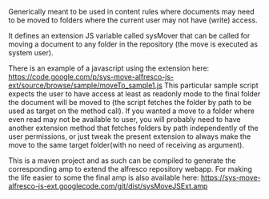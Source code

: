 Generically meant to be used in content rules where documents may need to be moved to folders where the current user may not have (write) access.

It defines an extension JS variable called sysMover that can be called for moving a document to any folder in the repository (the move is executed as system user).

There is an example of a javascript using the extension here: https://code.google.com/p/sys-move-alfresco-js-ext/source/browse/sample/moveTo_sample1.js
This particular sample script expects the user to have access at least as readonly mode to the final folder the document will be moved to (the script fetches the folder  by path to be used as target on the method call). If you wanted a move to a folder where even read may not be available to user, you will probably need to have another extension method that fetches folders by path independently of the user permissions, or just tweak the present extension to always make the move to the same target folder(with no need of receiving as argument).

This is a maven project and as such can be compiled to generate the corresponding amp to extend the alfresco repository webapp.  For making the life easier to some the final amp is also available here: https://sys-move-alfresco-js-ext.googlecode.com/git/dist/sysMoveJSExt.amp